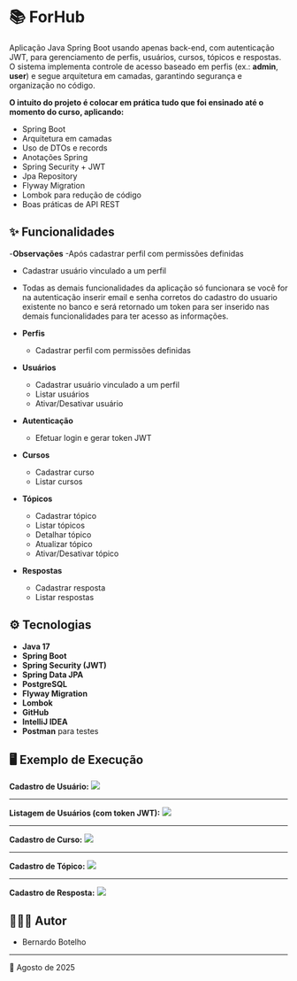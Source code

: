 # 📚 ForHub

Aplicação Java Spring Boot usando apenas back-end, com autenticação JWT, para gerenciamento de perfis, usuários, cursos, tópicos e respostas.  
O sistema implementa controle de acesso baseado em perfis (ex.: **admin**, **user**) e segue arquitetura em camadas, garantindo segurança e organização no código.

**O intuito do projeto é colocar em prática tudo que foi ensinado até o momento do curso, aplicando:**
- Spring Boot
- Arquitetura em camadas
- Uso de DTOs e records
- Anotações Spring
- Spring Security + JWT
- Jpa Repository
- Flyway Migration
- Lombok para redução de código
- Boas práticas de API REST

## ✨ Funcionalidades

-**Observações**
-Após cadastrar perfil com permissões definidas
- Cadastrar usuário vinculado a um perfil
- Todas as demais funcionalidades da aplicação só funcionara se você for na autenticação inserir email e senha corretos do cadastro do usuario existente no banco e será retornado um token para ser inserido nas demais funcionalidades para ter acesso as informações.

- **Perfis**
  - Cadastrar perfil com permissões definidas

- **Usuários**
  - Cadastrar usuário vinculado a um perfil
  - Listar usuários
  - Ativar/Desativar usuário

- **Autenticação**
  - Efetuar login e gerar token JWT

- **Cursos**
  - Cadastrar curso
  - Listar cursos

- **Tópicos**
  - Cadastrar tópico
  - Listar tópicos
  - Detalhar tópico
  - Atualizar tópico
  - Ativar/Desativar tópico

- **Respostas**
  - Cadastrar resposta
  - Listar respostas

## ⚙️ Tecnologias

- **Java 17**
- **Spring Boot**
- **Spring Security (JWT)**
- **Spring Data JPA**
- **PostgreSQL**
- **Flyway Migration**
- **Lombok**
- **GitHub**
- **IntelliJ IDEA**
- **Postman** para testes

## 🖥️ Exemplo de Execução

**Cadastro de Usuário:**
![](imagens/cadastro-usuario.png)

---

**Listagem de Usuários (com token JWT):**
![](imagens/lista-usuarios.png)

---

**Cadastro de Curso:**
![](imagens/cadastro-curso.png)

---

**Cadastro de Tópico:**
![](imagens/cadastro-topico.png)

---

**Cadastro de Resposta:**
![](imagens/cadastro-resposta.png)

## 👨🏻‍💻 Autor

- Bernardo Botelho

---

📅 Agosto de 2025
